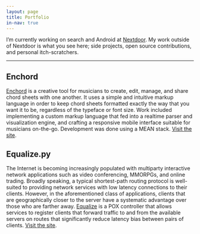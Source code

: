 ```yaml
---
layout: page
title: Portfolio
in-nav: true
---
```


I’m currently working on search and Android at [Nextdoor](http://nextdoor.com). My work outside of Nextdoor is what you see here; side projects, open source contributions, and personal itch-scratchers.

* * *

## Enchord
[Enchord](http://enchord.me) is a creative tool for musicians to create, edit, manage, and share chord sheets with one another. It uses a simple and intuitive markup language in order to keep chord sheets formatted exactly the way that you want it to be, regardless of the typeface or font size. Work included implementing a custom markup language that fed into a realtime parser and visualization engine, and crafting a responsive mobile interface suitable for musicians on-the-go. Development was done using a MEAN stack. [Visit the site](http://enchord.me).

## Equalize.py
The Internet is becoming increasingly populated with multiparty interactive network applications such as video conferencing, MMORPGs, and online trading. Broadly speaking, a typical shortest-path routing protocol is well-suited to providing network services with low latency connections to their clients. However, in the aforementioned class of applications, clients that are geographically closer to the server have a systematic advantage over those who are farther away. [Equalize](http://drewtran.com/latency-equalization) is a POX controller that allows services to register clients that forward traffic to and from the available servers on routes that significantly reduce latency bias between pairs of clients. [Visit the site](http://drewtran.com/latency-equalization).
